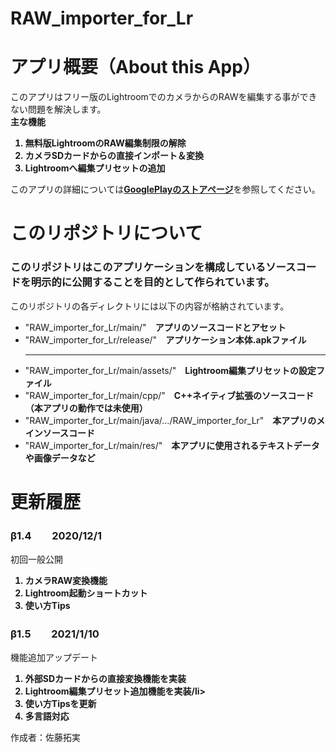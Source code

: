 # RAW_importer_for_Lr

<h1>アプリ概要（About this App）</h1>
<p>
  このアプリはフリー版のLightroomでのカメラからのRAWを編集する事ができない問題を解決します。<br>
  <b>主な機能</b>
  <ol>
    <b>
      <li>無料版LightroomのRAW編集制限の解除</li>
      <li>カメラSDカードからの直接インポート＆変換</li>
      <li>Lightroomへ編集プリセットの追加</li>
    </b>
  </ol>
</p>
<p>
  このアプリの詳細については<a href = "https://play.google.com/store/apps/details?id=com.nasuka.rifl" target="_blank" rel="noopener noreferrer"><b>GooglePlayのストアページ</b></a>を参照してください。
</p>

<h1>このリポジトリについて</h1>
<h3>
  このリポジトリはこのアプリケーションを構成しているソースコードを明示的に公開することを目的として作られています。
</h3>
<p>
  このリポジトリの各ディレクトリには以下の内容が格納されています。
  <ul>
    <li>"RAW_importer_for_Lr/main/"　<b>アプリのソースコードとアセット</b></li>
    <li>"RAW_importer_for_Lr/release/"　<b>アプリケーション本体.apkファイル</b></li><hr>
    <li>"RAW_importer_for_Lr/main/assets/"　<b>Lightroom編集プリセットの設定ファイル</b></li>
    <li>"RAW_importer_for_Lr/main/cpp/"　<b>C++ネイティブ拡張のソースコード（本アプリの動作では未使用）</b></li>
    <li>"RAW_importer_for_Lr/main/java/.../RAW_importer_for_Lr"　<b>本アプリのメインソースコード</b></li>
    <li>"RAW_importer_for_Lr/main/res/"　<b>本アプリに使用されるテキストデータや画像データなど</b></li>
</ul>
</p>

<h1>更新履歴</h1>
<h3>β1.4　　2020/12/1</h3>
<p>初回一般公開
  <ol>
    <b>
      <li>カメラRAW変換機能</li>
      <li>Lightroom起動ショートカット</li>
      <li>使い方Tips</li>
    </b>
  </ol>
</p>
<h3>β1.5　　2021/1/10</h3>
<p>機能追加アップデート
  <ol>
    <b>
      <li>外部SDカードからの直接変換機能を実装</li>
      <li>Lightroom編集プリセット追加機能を実装/li>
      <li>使い方Tipsを更新</li>
      <li>多言語対応</li>
    </b>
  </ol>
</p>

<p>作成者：佐藤拓実</p>
